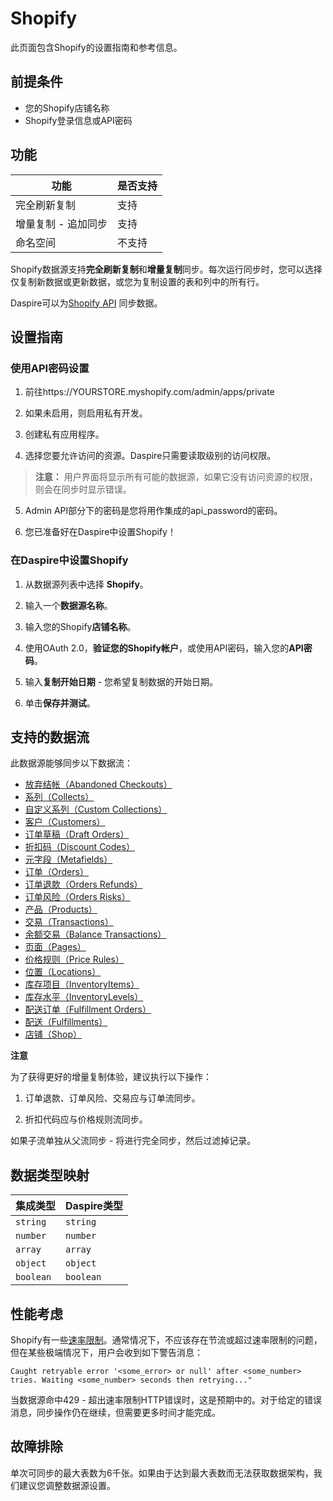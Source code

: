 # Shopify

此页面包含Shopify的设置指南和参考信息。

## 前提条件

* 您的Shopify店铺名称
* Shopify登录信息或API密码

## 功能 

| 功能 | 是否支持 |
| --- | --- |
| 完全刷新复制 | 支持 |
| 增量复制 - 追加同步 | 支持 |
| 命名空间 | 不支持 |

Shopify数据源支持**完全刷新复制**和**增量复制**同步。每次运行同步时，您可以选择仅复制新数据或更新数据，或您为复制设置的表和列中的所有行。

Daspire可以为[Shopify API](https://help.shopify.com/en/api/reference) 同步数据。

## 设置指南

### 使用API密码设置

1. 前往https://YOURSTORE.myshopify.com/admin/apps/private

2. 如果未启用，则启用私有开发。

3. 创建私有应用程序。

4. 选择您要允许访问的资源。Daspire只需要读取级别的访问权限。

  > **注意：** 用户界面将显示所有可能的数据源，如果它没有访问资源的权限，则会在同步时显示错误。

5. Admin API部分下的密码是您将用作集成的api\_password的密码。

6. 您已准备好在Daspire中设置Shopify！

### 在Daspire中设置Shopify

1. 从数据源列表中选择 **Shopify**。

2. 输入一个**数据源名称**。

3. 输入您的Shopify**店铺名称**。

4. 使用OAuth 2.0，**验证您的Shopify帐户**，或使用API密码，输入您的**API密码**。

5. 输入**复制开始日期** - 您希望复制数据的开始日期。

6. 单击**保存并测试**。

## 支持的数据流

此数据源能够同步以下数据流：

* [放弃结帐（Abandoned Checkouts）](https://help.shopify.com/en/api/reference/orders/abandoned_checkouts)
* [系列（Collects）](https://help.shopify.com/en/api/reference/products/collect)
* [自定义系列（Custom Collections）](https://help.shopify.com/en/api/reference/products/customcollection)
* [客户（Customers）](https://help.shopify.com/en/api/reference/customers)
* [订单草稿（Draft Orders）](https://help.shopify.com/en/api/reference/orders/draftorder)
* [折扣码（Discount Codes）](https://shopify.dev/docs/admin-api/rest/reference/discounts/discountcode)
* [元字段（Metafields）](https://help.shopify.com/en/api/reference/metafield)
* [订单（Orders）](https://help.shopify.com/en/api/reference/order)
* [订单退款（Orders Refunds）](https://shopify.dev/api/admin/rest/reference/orders/refund)
* [订单风险（Orders Risks）](https://shopify.dev/api/admin/rest/reference/orders/order-risk)
* [产品（Products）](https://help.shopify.com/en/api/reference/products)
* [交易（Transactions）](https://help.shopify.com/en/api/reference/orders/transaction)
* [余额交易（Balance Transactions）](https://shopify.dev/api/admin-rest/2021-07/resources/transactions)
* [页面（Pages）](https://help.shopify.com/en/api/reference/online-store/page)
* [价格规则（Price Rules）](https://help.shopify.com/en/api/reference/discounts/pricerule)
* [位置（Locations）](https://shopify.dev/api/admin-rest/2021-10/resources/location)
* [库存项目（InventoryItems）](https://shopify.dev/api/admin-rest/2021-10/resources/inventoryItem)
* [库存水平（InventoryLevels）](https://shopify.dev/api/admin-rest/2021-10/resources/inventorylevel)
* [配送订单（Fulfillment Orders）](https://shopify.dev/api/admin-rest/2021-07/resources/fulfillmentorder)
* [配送（Fulfillments）](https://shopify.dev/api/admin-rest/2021-07/resources/fulfillment)
* [店铺（Shop）](https://shopify.dev/api/admin-rest/2021-07/resources/shop)

**注意**

为了获得更好的增量复制体验，建议执行以下操作：

1. 订单退款、订单风险、交易应与订单流同步。

2. 折扣代码应与价格规则流同步。

如果子流单独从父流同步 - 将进行完全同步，然后过滤掉记录。

## 数据类型映射

| 集成类型 | Daspire类型 |
| --- | --- |
| `string` | `string` |
| `number` | `number` |
| `array` | `array` |
| `object` | `object` |
| `boolean` | `boolean` |

## 性能考虑

Shopify有一些[速率限制](https://shopify.dev/concepts/about-apis/rate-limits)。通常情况下，不应该存在节流或超过速率限制的问题，但在某些极端情况下，用户会收到如下警告消息：

```
Caught retryable error '<some_error> or null' after <some_number> tries. Waiting <some_number> seconds then retrying..."
```

当数据源命中429 - 超出速率限制HTTP错误时，这是预期中的。对于给定的错误消息，同步操作仍在继续，但需要更多时间才能完成。

## 故障排除

单次可同步的最大表数为6千张。如果由于达到最大表数而无法获取数据架构，我们建议您调整数据源设置。